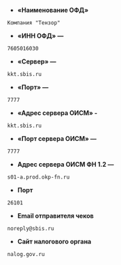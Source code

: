 - **«Наименование ОФД»**
```
Компания "Тензор"
```

- **«ИНН ОФД» —** 
```
7605016030
```

- **«Сервер» —** 
```
kkt.sbis.ru
```

- **«Порт» —** 
```
7777
```

- **«Адрес сервера ОИСМ» -** 
```
kkt.sbis.ru
```

- **«Порт сервера ОИСМ» —** 
```
7777
```

- **Адрес сервера ОИСМ ФН 1.2 —** 
```
s01-a.prod.okp-fn.ru
```

- **Порт**
```
26101
```

- **Email отправителя чеков**
```
noreply@sbis.ru
```

- **Сайт налогового органа**
```
nalog.gov.ru
```
